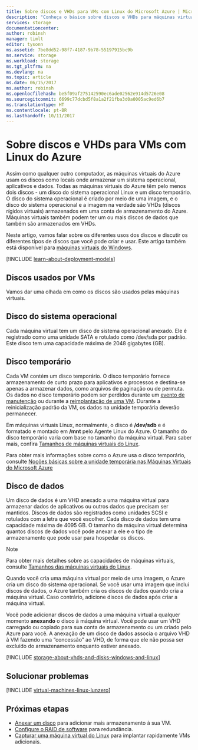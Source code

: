```yaml
---
title: Sobre discos e VHDs para VMs com Linux do Microsoft Azure | Microsoft Docs
description: "Conheça o básico sobre discos e VHDs para máquinas virtuais Linux no Azure."
services: storage
documentationcenter: 
author: robinsh
manager: timlt
editor: tysonn
ms.assetid: 7be8dd52-98f7-4187-9b78-55197915bc9b
ms.service: storage
ms.workload: storage
ms.tgt_pltfrm: na
ms.devlang: na
ms.topic: article
ms.date: 06/15/2017
ms.author: robinsh
ms.openlocfilehash: be5f09af275142590ec6ade02562e914d5726e08
ms.sourcegitcommit: 6699c77dcbd5f8a1a2f21fba3d0a0005ac9ed6b7
ms.translationtype: HT
ms.contentlocale: pt-BR
ms.lasthandoff: 10/11/2017
---
```

# <a name="about-disks-and-vhds-for-azure-linux-vms"></a>Sobre discos e VHDs para VMs com Linux do Azure
Assim como qualquer outro computador, as máquinas virtuais do Azure usam os discos como locais onde armazenar um sistema operacional, aplicativos e dados. Todas as máquinas virtuais do Azure têm pelo menos dois discos - um disco do sistema operacional Linux e um disco temporário. O disco do sistema operacional é criado por meio de uma imagem, e o disco do sistema operacional e a imagem na verdade são VHDs (discos rígidos virtuais) armazenados em uma conta de armazenamento do Azure. Máquinas virtuais também podem ter um ou mais discos de dados que também são armazenados em VHDs. 

Neste artigo, vamos falar sobre os diferentes usos dos discos e discutir os diferentes tipos de discos que você pode criar e usar. Este artigo também está disponível para [máquinas virtuais do Windows](../windows/about-disks-and-vhds.md).

[!INCLUDE [learn-about-deployment-models](../../../includes/learn-about-deployment-models-both-include.md)]

## <a name="disks-used-by-vms"></a>Discos usados por VMs

Vamos dar uma olhada em como os discos são usados pelas máquinas virtuais.

## <a name="operating-system-disk"></a>Disco do sistema operacional
Cada máquina virtual tem um disco de sistema operacional anexado. Ele é registrado como uma unidade SATA e rotulado como /dev/sda por padrão. Este disco tem uma capacidade máxima de 2048 gigabytes (GB). 

## <a name="temporary-disk"></a>Disco temporário
Cada VM contém um disco temporário. O disco temporário fornece armazenamento de curto prazo para aplicativos e processos e destina-se apenas a armazenar dados, como arquivos de paginação ou de permuta. Os dados no disco temporário podem ser perdidos durante um [evento de manutenção](../windows/manage-availability.md?toc=%2fazure%2fvirtual-machines%2fwindows%2ftoc.json#understand-vm-reboots---maintenance-vs-downtime) ou durante a [reimplantação de uma VM](../windows/redeploy-to-new-node.md?toc=%2fazure%2fvirtual-machines%2flinux%2ftoc.json). Durante a reinicialização padrão da VM, os dados na unidade temporária deverão permanecer.

Em máquinas virtuais Linux, normalmente, o disco é **/dev/sdb** e é formatado e montado em **/mnt** pelo Agente Linux do Azure. O tamanho do disco temporário varia com base no tamanho da máquina virtual. Para saber mais, confira [Tamanhos de máquinas virtuais do Linux](../windows/sizes.md).

Para obter mais informações sobre como o Azure usa o disco temporário, consulte [Noções básicas sobre a unidade temporária nas Máquinas Virtuais do Microsoft Azure](https://blogs.msdn.microsoft.com/mast/2013/12/06/understanding-the-temporary-drive-on-windows-azure-virtual-machines/)

## <a name="data-disk"></a>Disco de dados
Um disco de dados é um VHD anexado a uma máquina virtual para armazenar dados de aplicativos ou outros dados que precisam ser mantidos. Discos de dados são registrados como unidades SCSI e rotulados com a letra que você escolher. Cada disco de dados tem uma capacidade máxima de 4095 GB. O tamanho da máquina virtual determina quantos discos de dados você pode anexar a ele e o tipo de armazenamento que pode usar para hospedar os discos.

> [!NOTE]
> Para obter mais detalhes sobre as capacidades de máquinas virtuais, consulte [Tamanhos das máquinas virtuais do Linux](../windows/sizes.md).
> 

Quando você cria uma máquina virtual por meio de uma imagem, o Azure cria um disco do sistema operacional. Se você usar uma imagem que inclui discos de dados, o Azure também cria os discos de dados quando cria a máquina virtual. Caso contrário, adicione discos de dados após criar a máquina virtual.

Você pode adicionar discos de dados a uma máquina virtual a qualquer momento **anexando** o disco à máquina virtual. Você pode usar um VHD carregado ou copiado para sua conta de armazenamento ou um criado pelo Azure para você. A anexação de um disco de dados associa o arquivo VHD à VM fazendo uma “concessão” ao VHD, de forma que ele não possa ser excluído do armazenamento enquanto estiver anexado.

[!INCLUDE [storage-about-vhds-and-disks-windows-and-linux](../../../includes/storage-about-vhds-and-disks-windows-and-linux.md)]

## <a name="troubleshooting"></a>Solucionar problemas
[!INCLUDE [virtual-machines-linux-lunzero](../../../includes/virtual-machines-linux-lunzero.md)]

## <a name="next-steps"></a>Próximas etapas
* [Anexar um disco](add-disk.md?toc=%2fazure%2fvirtual-machines%2flinux%2ftoc.json) para adicionar mais armazenamento à sua VM.
* [Configure o RAID de software](configure-raid.md?toc=%2fazure%2fvirtual-machines%2flinux%2ftoc.json) para redundância.
* [Capturar uma máquina virtual do Linux](./classic/capture-image.md?toc=%2fazure%2fvirtual-machines%2flinux%2fclassic%2ftoc.json) para implantar rapidamente VMs adicionais.

